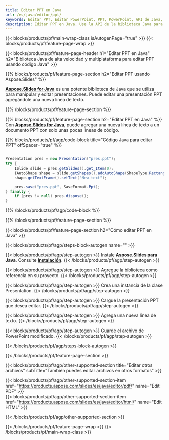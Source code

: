 ```yaml
---
title: Editar PPT en Java
url: /es/java/editor/ppt/
keywords: Editar PPT, Editar PowerPoint, PPT, PowerPoint, API de Java, Biblioteca de Java
description: Editar PPT en Java. Use la API de la biblioteca Java para editar la presentación de PowerPoint
---
```


{{< blocks/products/pf/main-wrap-class isAutogenPage="true" >}}
{{< blocks/products/pf/feature-page-wrap >}}

{{< blocks/products/pf/feature-page-header h1="Editar PPT en Java" h2="Biblioteca Java de alta velocidad y multiplataforma para editar PPT usando código Java" >}}

{{% blocks/products/pf/feature-page-section h2="Editar PPT usando Aspose.Slides" %}}

[**Aspose.Slides for Java**](https://products.aspose.com/slides/es/java/) es una potente biblioteca de Java que se utiliza para manipular y editar presentaciones. Puede editar una presentación PPT agregándole una nueva línea de texto. 

{{% /blocks/products/pf/feature-page-section %}}




{{% blocks/products/pf/feature-page-section  h2="Editar PPT en Java" %}}
Con [**Aspose.Slides for Java**](https://products.aspose.com/slides/es/java/), puede agregar una nueva línea de texto a un documento PPT con solo unas pocas líneas de código.

{{% blocks/products/pf/agp/code-block title="Código Java para editar PPT" offSpacer="true" %}}
```java

Presentation pres = new Presentation("pres.ppt");
try {
    ISlide slide = pres.getSlides().get_Item(0);
    IAutoShape shape = slide.getShapes().addAutoShape(ShapeType.Rectangle, 10, 10, 100, 50);
    shape.getTextFrame().setText("New text");

    pres.save("pres.ppt", SaveFormat.Ppt);
} finally {
    if (pres != null) pres.dispose();
}
```
{{% /blocks/products/pf/agp/code-block %}}

{{% /blocks/products/pf/feature-page-section %}}




{{< blocks/products/pf/feature-page-section  h2="Cómo editar PPT en Java" >}}


{{< blocks/products/pf/agp/steps-block-autogen name="" >}}


{{< blocks/products/pf/agp/step-autogen >}}
Instale **Aspose.Slides para Java**. Consulte [**Instalación**](https://docs.aspose.com/slides/java/installation/).
{{< /blocks/products/pf/agp/step-autogen >}}

{{< blocks/products/pf/agp/step-autogen >}}
Agregue la biblioteca como referencia en su proyecto.
{{< /blocks/products/pf/agp/step-autogen >}}

{{< blocks/products/pf/agp/step-autogen >}}
Crea una instancia de la clase Presentation.
{{< /blocks/products/pf/agp/step-autogen >}}

{{< blocks/products/pf/agp/step-autogen >}}
Cargue la presentación PPT que desea editar.
{{< /blocks/products/pf/agp/step-autogen >}}

{{< blocks/products/pf/agp/step-autogen >}}
Agrega una nueva línea de texto.
{{< /blocks/products/pf/agp/step-autogen >}}

{{< blocks/products/pf/agp/step-autogen >}}
Guarde el archivo de PowerPoint modificado.
{{< /blocks/products/pf/agp/step-autogen >}}


{{< /blocks/products/pf/agp/steps-block-autogen >}}


{{< /blocks/products/pf/feature-page-section >}}




{{< blocks/products/pf/agp/other-supported-section title="Editar otros archivos" subTitle="También puedes editar archivos en otros formatos" >}}

{{< blocks/products/pf/agp/other-supported-section-item href="https://products.aspose.com/slides/es/java/editor/pdf/" name="Edit PDF" >}}    
{{< blocks/products/pf/agp/other-supported-section-item href="https://products.aspose.com/slides/es/java/editor/html/" name="Edit HTML" >}}  



{{< /blocks/products/pf/agp/other-supported-section >}}

{{< /blocks/products/pf/feature-page-wrap >}}
{{< /blocks/products/pf/main-wrap-class >}}